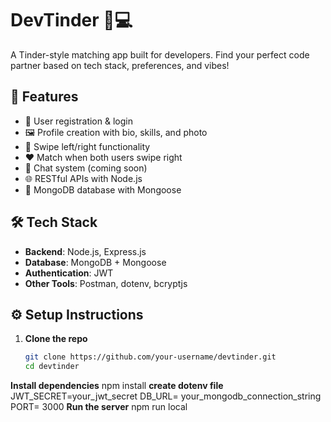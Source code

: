 # DevTinder 💖💻

A Tinder-style matching app built for developers. Find your perfect code partner based on tech stack, preferences, and vibes!

## 🚀 Features

- 💬 User registration & login
- 🖼️ Profile creation with bio, skills, and photo
- 👀 Swipe left/right functionality
- ❤️ Match when both users swipe right
- 📩 Chat system (coming soon)
- 🌐 RESTful APIs with Node.js
- 🧠 MongoDB database with Mongoose

## 🛠️ Tech Stack

- **Backend**: Node.js, Express.js
- **Database**: MongoDB + Mongoose
- **Authentication**: JWT
- **Other Tools**: Postman, dotenv, bcryptjs

## ⚙️ Setup Instructions

1. **Clone the repo**
   ```bash
   git clone https://github.com/your-username/devtinder.git
   cd devtinder
**Install dependencies**
npm install
**create dotenv file** 
JWT_SECRET=your_jwt_secret
DB_URL= your_mongodb_connection_string
PORT= 3000
**Run the server**
npm run local
